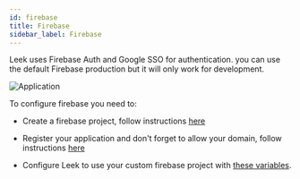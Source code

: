 ```yaml
---
id: firebase
title: Firebase
sidebar_label: Firebase
---
```


Leek uses Firebase Auth and Google SSO for authentication. you can use the default Firebase production but it will only
work for development.

![Application](/img/docs/auth.png)

To configure firebase you need to:

- Create a firebase project, follow instructions [here](https://firebase.google.com/docs/web/setup#create-firebase-project)

- Register your application and don't forget to allow your domain, follow instructions [here](https://firebase.google.com/docs/web/setup#register-app)

- Configure Leek to use your custom firebase project with [these variables](http://localhost:3000/docs/architecture/configuration#web).

